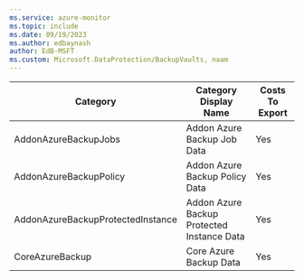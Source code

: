 ```yaml
---
ms.service: azure-monitor
ms.topic: include
ms.date: 09/19/2023
ms.author: edbaynash
author: EdB-MSFT
ms.custom: Microsoft.DataProtection/BackupVaults, naam
---
```

  
  
|Category|Category Display Name|Costs To Export|
|---|---|---|
|AddonAzureBackupJobs |Addon Azure Backup Job Data |Yes |
|AddonAzureBackupPolicy |Addon Azure Backup Policy Data |Yes |
|AddonAzureBackupProtectedInstance |Addon Azure Backup Protected Instance Data |Yes |
|CoreAzureBackup |Core Azure Backup Data |Yes |